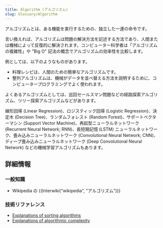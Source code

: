 ```yaml
---
title: Algorithm (アルゴリズム)
slug: Glossary/Algorithm
---
```


アルゴリズムとは、ある機能を実行するための、独立した一連の命令です。

言い換えれば、アルゴリズムは問題の解決方法を記述する方法であり、人間または機械によって反復的に解決されます。コンピューター科学者は「アルゴリズムの複雑性」や "Big O" 記法の概念でアルゴリズムの効率性を比較します。

例としては、以下のようなものがあります。

- 料理レシピは、人間のための簡単なアルゴリズムです。
- 整列アルゴリズムは、機械がデータを並べ替える方法を説明するために、コンピュータープログラミングでよく使われます。

よくあるアルゴリズムとしては、巡回セールスマン問題などの経路探索アルゴリズム、ツリー探索アルゴリズムなどがあります。

線形回帰 (Linear Regression)、ロジスティック回帰 (Logistic Regression)、決定木 (Decision Tree)、ランダムフォレスト (Random Forest)、サポートベクターマシン (Support Vector Machine)、再起型ニューラルネットワーク (Recurrent Neural Network; RNN)、長短期記憶 (LSTM) ニューラルネットワーク、畳み込みニューラルネットワーク (Convolutional Neural Network; CNN)、ディープ畳み込みニューラルネットワーク (Deep Convolutional Neural Network) などの機械学習アルゴリズムもあります。

## 詳細情報

### 一般知識

- Wikipedia の {{Interwiki("wikipedia", "アルゴリズム")}}

### 技術リファレンス

- [Explanations of sorting algorithms](https://www.toptal.com/developers/sorting-algorithms)
- [Explanations of algorithmic complexity](http://bigocheatsheet.com/)
